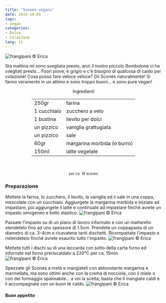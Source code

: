 ```yaml
---
title: "Scones vegani"
date: 2015-10-05
tags:
- vegan
categories:
- Dolce
- Colazione
lang: it
---
```

![](header.jpg "frangipani © Erica")

Sta mattina mi sono svegliata presto, anzi il nostro piccolo Bombolone ci ha svegliati presto... Fuori piove, è grigio e c'è bisogno di qualcosa di caldo per colazione! Cosa posso fare veloce veloce? Gli Scones naturalmente! Si fanno veramente in un attimo e sono troppo buoni... e sono pure vegan!


<div id="wrapper" style="text-align: center">
  <div id="yourdiv" style="display: inline-block;">
    <div class="ingredients">
      <div class="ingredients-title">Ingredienti</div>
      <table>
        <tbody>
          <tr>
            <td>250gr</td>
            <td>farina</td>
          </tr>
          <tr>
            <td>1 cucchiaio</td>
            <td>zucchero a velo</td>
          </tr>
          <tr>
            <td>1 bustina</td>
            <td>lievito per dolci</td>
          </tr>
          <tr>
            <td>un pizzico</td>
            <td>vaniglia grattugiata</td>
          </tr>
          <tr>
            <td>un pizzico</td>
            <td>sale</td>      
          </tr>
          <tr>
            <td>60gr</td>
            <td>margarina morbida (o burro)</td>
          </tr>
          <tr>
            <td>150ml</td>
            <td>latte vegetale</td>          
          </tr>
        </tbody>
      </table>
      <br></br>
      <i class="pull-right" style="font-size: 80%;">per ca. 18 scones</i>
    </div>
  </div>
</div>


<h3>
  <font color="grey">
    <i class="fa-solid fa-gears"></i>
  </font> Preparazione
</h3>

Mettete la farina, lo zucchero, il lievito, la vaniglia ed il sale in una coppa, mescolate con un cucchiaio. Aggiungete la margarina morbida e iniziate ad impastare, poi aggiungete il latte e continuate ad impastare finché avrete un impasto omogeneo e bello elastico.
![](impasto.jpg "frangipani © Erica")

Passate l'impasto su di un piano di lavoro infarinato e con un mattarello stendetelo fino ad uno spessore di 1.5cm. Prendete un coppapasta di un diametro di ca. 3-4cm e ricavatene tanti dischetti. Ricompattate l'impasto e ristendetelo finché avrete esaurito tutto l'impasto.
![](dischi.jpg "frangipani © Erica")

Mettete tutti i dischi su di una leccarda con sotto della carta forno ed infornate nel forno preriscaldato a 220°C per ca. 15min.
![](sfornati.jpg "frangipani © Erica")

Spezzate gli Scones a metà e mangiateli con abbondante margarina e marmellata, ma sono ottimi anche con la crema di nocciole, con il miele o con del formaggio spalmabile... a voi la scelta, basta che li mangiate caldi e li accompagnate con un buon té caldo.
![](risultato.jpg "frangipani © Erica")


<h4>Buon appetito
  <font color="red">
    <i class="fa-regular fa-face-smile"></i>
  </font>
</h4>